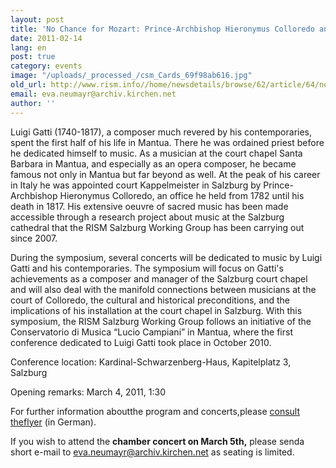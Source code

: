 ```yaml
---
layout: post
title: 'No Chance for Mozart: Prince-Archbishop Hieronymus Colloredo and the Musicians of his Court'
date: 2011-02-14
lang: en
post: true
category: events
image: "/uploads/_processed_/csm_Cards_69f98ab616.jpg"
old_url: http://www.rism.info//home/newsdetails/browse/62/article/64/no-chance-for-mozart-prince-archbishop-hieronymus-colloredo-and-the-musicians-of-his-court.html
email: eva.neumayr@archiv.kirchen.net
author: ''
---
```



Luigi Gatti (1740-1817), a composer much revered by his contemporaries, spent the first half of his life in Mantua. There he was ordained priest before he dedicated himself to music. As a musician at the court chapel Santa Barbara in Mantua, and especially as an opera composer, he became famous not only in Mantua but far beyond as well. At the peak of his career in Italy he was appointed court Kappelmeister in Salzburg by Prince-Archbishop Hieronymus Colloredo, an office he held from 1782 until his death in 1817. His extensive oeuvre of sacred music has been made accessible through a research project about music at the Salzburg cathedral that the RISM Salzburg Working Group has been carrying out since 2007.

During the symposium, several concerts will be dedicated to music by Luigi Gatti and his contemporaries. The symposium will focus on Gatti's achievements as a composer and manager of the Salzburg court chapel and will also deal with the manifold connections between musicians at the court of Colloredo, the cultural and historical preconditions, and the implications of his installation at the court chapel in Salzburg. With this symposium, the RISM Salzburg Working Group follows an initiative of the Conservatorio di Musica “Lucio Campiani” in Mantua, where the first conference dedicated to Luigi Gatti took place in October 2010.

Conference location: Kardinal-Schwarzenberg-Haus, Kapitelplatz 3, Salzburg

Opening remarks: March 4, 2011, 1:30

For further information aboutthe program and concerts,please [consult theflyer](/fileadmin/content/workgroups/salzburg/Keine_Chance_Cover.pdf "Initiates file download") (in German).

If you wish to attend the **chamber concert on March 5th,** please senda short e-mail to [eva.neumayr@archiv.kirchen.net](mailto:eva.neumayr@archiv.kirchen.net) as seating is limited.